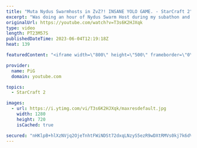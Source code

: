 ```yaml
---
title: "Muta Nydus Swarmhosts in ZvZ?! INSANE YOLO GAME. - StarCraft 2"
excerpt: "Was doing an hour of Nydus Swarm Host during my subathon and this was by far the most epic game out of all of them. Mutalisks into nydus swarm hosts - completely dumb but pretty fun in the end! -- 🐷 Second Channel for Learning StarCraft 2: https://www.youtube.com/c/PiGRandom 🐷 Third Channel for Daily"
originalUrl: https://youtube.com/watch?v=T3s6K2HJXqk
type: video
length: PT23M57S
publishedDateTime: 2023-06-04T12:19:18Z
heat: 139

featuredContent: "<iframe width=\"800\" height=\"500\" frameborder=\"0\" src=\"https://www.youtube.com/embed/T3s6K2HJXqk\" allow=\"accelerometer; autoplay; encrypted-media; gyroscope; picture-in-picture\" allowfullscreen></iframe>"

provider:
  name: PiG
  domain: youtube.com

topics:
  - StarCraft 2

images:
  - url: https://i.ytimg.com/vi/T3s6K2HJXqk/maxresdefault.jpg
    width: 1280
    height: 720
    isCached: true

secured: "nHKlpB+hlXzNVjq2OjeTnhtFWiNDSt72dxqLNzyS5ezR9wDXtRMVs0kj7k6dVttXumRDRwl1v3k2y5BJnh+BcmhNQ1aEVW356M2OGfRFzxbTpGr40nFuueAt2YyiZYWhtE6OqHtmkumooLVcGFmhly3z+GXg8uqQ5Lm5NJ5azXffGVHaw8qLsn5gRwqimtnAMkgJmzGSFIt9AYTVKgG0jC0dhReFPnNrn98KuwocfFE4C3rAchz9RDTgc/jA4uEDsDZEgLcwk1dOnF9lvNHw9wTc0DhgDn+EiRCZ3R+mAquGhCPmmaJX3B7c31Azb32z5ukcYgX8XE0/Nq2MV+Uyk2bpNNaYK4v1oQYhT6ZV+VY8NX3YE1Zy1UzIIjM2YBlvo435kOKtv+71e5vM+KIhiZxFcm9H/fcNjckBhl6DnA4=;jjC+7p0wmjW+/ayY4/orBg=="
---
```


